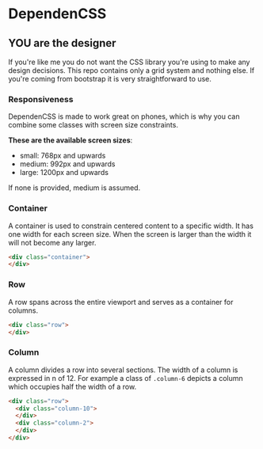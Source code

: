 # DependenCSS

## YOU are the designer
If you're like me you do not want the CSS library you're using to make any design decisions.
This repo contains only a grid system and nothing else. If you're coming from bootstrap it is very straightforward to use.

### Responsiveness
DependenCSS is made to work great on phones, which is why you can combine some classes with
screen size constraints.

**These are the available screen sizes**:
- small: 768px and upwards
- medium: 992px and upwards
- large: 1200px and upwards

If none is provided, medium is assumed.

### Container
A container is used to constrain centered content to a specific width.
It has one width for each screen size. When the screen is larger than the width
it will not become any larger.
```html
<div class="container">
</div>
```

### Row
A row spans across the entire viewport and serves as a container
for columns.
```html
<div class="row">
</div>
```

### Column
A column divides a row into several sections.
The width of a column is expressed in n of 12.
For example a class of `.column-6` depicts a column
which occupies half the width of a row.
```html
<div class="row">
  <div class="column-10">
  </div>
  <div class="column-2">
  </div>
</div>
```
